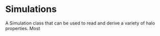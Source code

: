 # Simulations
A Simulation class that can be used to read and derive a variety of halo properties. Most  
